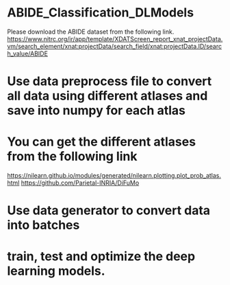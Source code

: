 # ABIDE_Classification_DLModels
Please download the ABIDE dataset from the following link.
https://www.nitrc.org/ir/app/template/XDATScreen_report_xnat_projectData.vm/search_element/xnat:projectData/search_field/xnat:projectData.ID/search_value/ABIDE
# Use data preprocess file to convert all data using different atlases and save into numpy for each atlas
# You can get the different atlases from the following link
https://nilearn.github.io/modules/generated/nilearn.plotting.plot_prob_atlas.html
https://github.com/Parietal-INRIA/DiFuMo
# Use data generator to convert data into batches
# train, test and optimize the deep learning models.
